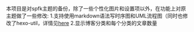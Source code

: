 本项目是对spfk主题的备份，除了一些个性化图片和设置项以外，在功能上对原主题做了一些修改:
1.支持使用markdown语法写时序图和UML流程图（同时也修改了hexo-util，详情见[here](http://www.suwey.net/2016/03/27/hexo-sequece-flow-chart)
2.显示博客分类和每个分类的文章数量
